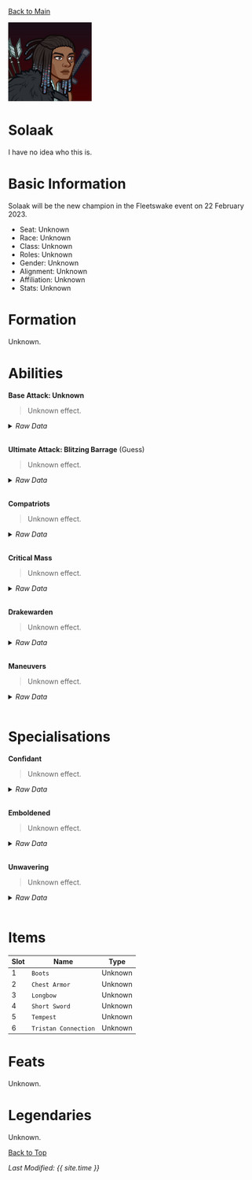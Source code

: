 [Back to Main](index.md)

![Profile Picture](images/portrait_solaak.png)

# Solaak

I have no idea who this is.

# Basic Information

Solaak will be the new champion in the Fleetswake event on 22 February 2023.

* Seat: Unknown
* Race: Unknown
* Class: Unknown
* Roles: Unknown
* Gender: Unknown
* Alignment: Unknown
* Affiliation: Unknown
* Stats: Unknown

# Formation

Unknown.
<!-- ![Formation Layout](images/formation_solaak.png) -->

# Abilities

**Base Attack: Unknown**
> Unknown effect.
<details><summary><em>Raw Data</em></summary>
<p>
<pre>
</pre>
</p>
</details>
<br />

**Ultimate Attack: Blitzing Barrage** (Guess)
> Unknown effect.
<details><summary><em>Raw Data</em></summary>
<p>
<pre>
{
    "p": 0,
    "v": 2,
    "id": 18015,
    "export_params": {"uses": ["icon"]},
    "type": 1,
    "graphic": "Icons/Events/2018Fleetswake/Fleetswake_Y6/Icon_FormationLarge_Solaak_BlitzingBarrage",
    "fs": 0
}
</pre>
</p>
</details>
<br />

**Compatriots**
> Unknown effect.
<details><summary><em>Raw Data</em></summary>
<p>
<pre>
{
    "p": 0,
    "v": 2,
    "id": 18016,
    "export_params": {"uses": ["icon"]},
    "type": 1,
    "graphic": "Icons/Events/2018Fleetswake/Fleetswake_Y6/Icon_FormationLarge_Solaak_Compatriots",
    "fs": 0
}
</pre>
</p>
</details>
<br />

**Critical Mass**
> Unknown effect.
<details><summary><em>Raw Data</em></summary>
<p>
<pre>
{
    "p": 0,
    "v": 2,
    "id": 18017,
    "export_params": {"uses": ["icon"]},
    "type": 1,
    "graphic": "Icons/Events/2018Fleetswake/Fleetswake_Y6/Icon_FormationLarge_Solaak_CriticalMass",
    "fs": 0
}
</pre>
</p>
</details>
<br />

**Drakewarden**
> Unknown effect.
<details><summary><em>Raw Data</em></summary>
<p>
<pre>
{
    "p": 0,
    "v": 2,
    "id": 18018,
    "export_params": {"uses": ["icon"]},
    "type": 1,
    "graphic": "Icons/Events/2018Fleetswake/Fleetswake_Y6/Icon_FormationLarge_Solaak_Drakewarden",
    "fs": 0
}
</pre>
</p>
</details>
<br />

**Maneuvers**
> Unknown effect.
<details><summary><em>Raw Data</em></summary>
<p>
<pre>
{
    "p": 0,
    "v": 2,
    "id": 18019,
    "export_params": {"uses": ["icon"]},
    "type": 1,
    "graphic": "Icons/Events/2018Fleetswake/Fleetswake_Y6/Icon_FormationLarge_Solaak_Maneuvers",
    "fs": 0
}
</pre>
</p>
</details>
<br />

# Specialisations

**Confidant**
> Unknown effect.
<details><summary><em>Raw Data</em></summary>
<p>
<pre>
{
    "p": 0,
    "v": 2,
    "id": 18025,
    "export_params": {"uses": ["icon"]},
    "type": 1,
    "graphic": "Icons/Events/2018Fleetswake/Fleetswake_Y6/Icon_Specialization_Solaak_Confidant",
    "fs": 0
}
</pre>
</p>
</details>
<br />

**Emboldened**
> Unknown effect.
<details><summary><em>Raw Data</em></summary>
<p>
<pre>
{
    "p": 0,
    "v": 2,
    "id": 18026,
    "export_params": {"uses": ["icon"]},
    "type": 1,
    "graphic": "Icons/Events/2018Fleetswake/Fleetswake_Y6/Icon_Specialization_Solaak_Emboldened",
    "fs": 0
}
</pre>
</p>
</details>
<br />

**Unwavering**
> Unknown effect.
<details><summary><em>Raw Data</em></summary>
<p>
<pre>
{
    "p": 0,
    "v": 2,
    "id": 18027,
    "export_params": {"uses": ["icon"]},
    "type": 1,
    "graphic": "Icons/Events/2018Fleetswake/Fleetswake_Y6/Icon_Specialization_Solaak_Unwavering",
    "fs": 0
}
</pre>
</p>
</details>
<br />

# Items

| Slot | Name | Type |
|---|---|---|
| 1 | `Boots` | Unknown |
| 2 | `Chest Armor` | Unknown |
| 3 | `Longbow` | Unknown |
| 4 | `Short Sword` | Unknown |
| 5 | `Tempest` | Unknown |
| 6 | `Tristan Connection` | Unknown |

# Feats

Unknown.

# Legendaries

Unknown.

[Back to Top](#top)

*Last Modified: {{ site.time }}*